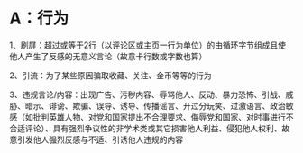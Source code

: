 # A：行为

1、刷屏：超过或等于2行（以评论区或主页一行为单位）的由循环字节组成且使他人产生了反感的无意义言论（故意卡行数或字数也算）

2、引流：为了某些原因骗取收藏、关注、金币等等的行为

3、违规言论/内容：出现广告、污秽内容、辱骂他人、反动、暴力恐怖、引战、威胁、暗示、诽谤、欺骗、误导、诱导、传播谣言、开过分玩笑、过激语言、政治敏感（如批判英雄人物、对党和国家提出不合理要求、侮辱党和国家、对时事进行不合适评论）、具有强烈争议性的非学术类或其它损害他人利益、侵犯他人权利、故意引发他人强烈反感与不适、引诱他人违规的内容

